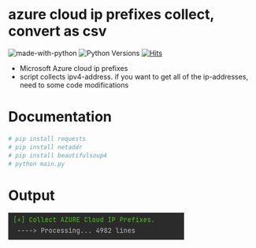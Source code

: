 # azure cloud ip prefixes collect, convert as csv
![made-with-python][made-with-python]
![Python Versions][pyversion-button]
[![Hits](https://hits.seeyoufarm.com/api/count/incr/badge.svg?url=https%3A%2F%2Fgithub.com%2Fpassword123456%2Fhit-counter&count_bg=%2379C83D&title_bg=%23555555&icon=&icon_color=%23E7E7E7&title=hits&edge_flat=false)](https://hits.seeyoufarm.com)


[pyversion-button]: https://img.shields.io/pypi/pyversions/Markdown.svg
[made-with-python]: https://img.shields.io/badge/Made%20with-Python-1f425f.svg

- Microsoft Azure cloud ip prefixes
- script collects ipv4-address. if you want to get all of the ip-addresses, need to some code modifications

# Documentation

```python
# pip install requests
# pip install netaddr
# pip install beautifulsoup4
# python main.py
```

# Output
![output](https://github.com/password123456/a4/blob/main/a4.JPG)
